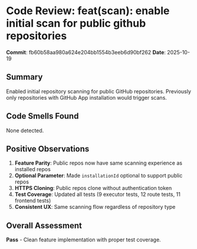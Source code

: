 # Code Review: feat(scan): enable initial scan for public github repositories

**Commit**: fb60b58aa980a624e204bb1554b3eeb6d90bf262
**Date**: 2025-10-19

## Summary
Enabled initial repository scanning for public GitHub repositories. Previously only repositories with GitHub App installation would trigger scans.

## Code Smells Found

None detected.

## Positive Observations

1. **Feature Parity**: Public repos now have same scanning experience as installed repos
2. **Optional Parameter**: Made `installationId` optional to support public repos
3. **HTTPS Cloning**: Public repos clone without authentication token
4. **Test Coverage**: Updated all tests (9 executor tests, 12 route tests, 11 frontend tests)
5. **Consistent UX**: Same scanning flow regardless of repository type

## Overall Assessment
**Pass** - Clean feature implementation with proper test coverage.
